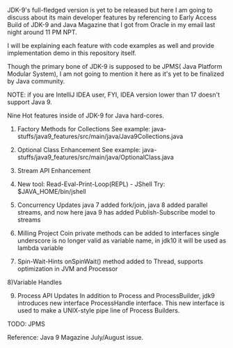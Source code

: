 JDK-9's full-fledged version is yet to be released but here I am going to discuss about its main developer features
by referencing to Early Access Build of JDK-9 and Java Magazine that I got from Oracle in my email
last night around 11 PM NPT.

I will be explaining each feature with code examples as well and provide implementation demo in this repository itself.

Though the primary bone of JDK-9 is supposed to be JPMS( Java Platform Modular System), I am not going to mention it here as
it's yet to be finalized by Java community.

NOTE: if you are IntelliJ IDEA user, FYI, IDEA version lower than 17 doesn't support Java 9.

Nine Hot features inside of JDK-9 for Java hard-cores.

1) Factory Methods for Collections
See example: java-stuffs/java9_features/src/main/java/Java9Collections.java

2) Optional Class Enhancement
See example: java-stuffs/java9_features/src/main/java/OptionalClass.java

3) Stream API Enhancement

4) New tool: Read-Eval-Print-Loop(REPL) - JShell
Try: $JAVA_HOME/bin/jshell

5) Concurrency Updates
java 7 added fork/join, java 8 added parallel streams, and now here java 9 has added Publish-Subscribe model to streams

6) Milling Project Coin
private methods can be added to interfaces
single underscore is no longer valid as variable name, in jdk10 it will be used as lambda variable

7) Spin-Wait-Hints
onSpinWait() method added to Thread, supports optimization in JVM and Processor

8)Variable Handles

9) Process API Updates
In addition to Process and ProcessBuilder, jdk9 introduces new interface ProcessHandle interface.
This new interface is used to make a UNIX-style pipe line of Process Builders.

TODO: JPMS

Reference: Java 9 Magazine July/August issue.

